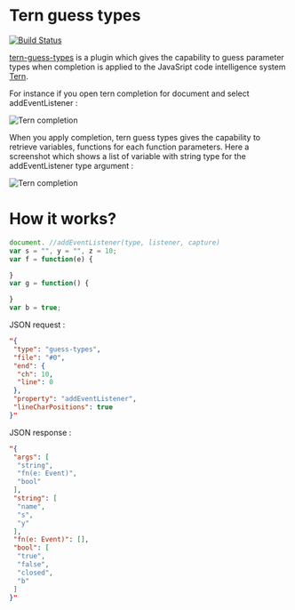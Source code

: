# Tern guess types

[![Build Status](https://secure.travis-ci.org/angelozerr/tern-guess-types.png)](http://travis-ci.org/angelozerr/tern-guess-types)

[tern-guess-types](https://github.com/angelozerr/tern-guess-types) is a plugin which  gives the capability to guess parameter types when completion is applied to the JavaSript code intelligence system [Tern](http://ternjs.net/).

For instance if you open tern completion for document and select addEventListener : 

![Tern completion](https://github.com/angelozerr/tern-guess-types/wiki/images/TernCompletion.png)

When you apply completion, tern guess types gives the capability to retrieve variables, functions for each function parameters. Here a screenshot which shows a list of variable with string type for the addEventListener type argument : 

![Tern completion](https://github.com/angelozerr/tern-guess-types/wiki/images/TernGuessTypes.png)


# How it works?

```javascript
document. //addEventListener(type, listener, capture)
var s = "", y = "", z = 10;
var f = function(e) {

}    
var g = function() {

}
var b = true;
```
JSON request : 

```json
"{
 "type": "guess-types",
 "file": "#0",
 "end": {
  "ch": 10,
  "line": 0
 },
 "property": "addEventListener",
 "lineCharPositions": true
}"
```

JSON response : 

```json
"{
 "args": [
  "string",
  "fn(e: Event)",
  "bool"
 ],
 "string": [
  "name",
  "s",
  "y"
 ],
 "fn(e: Event)": [],
 "bool": [
  "true",
  "false",
  "closed",
  "b"
 ]
}"
```
